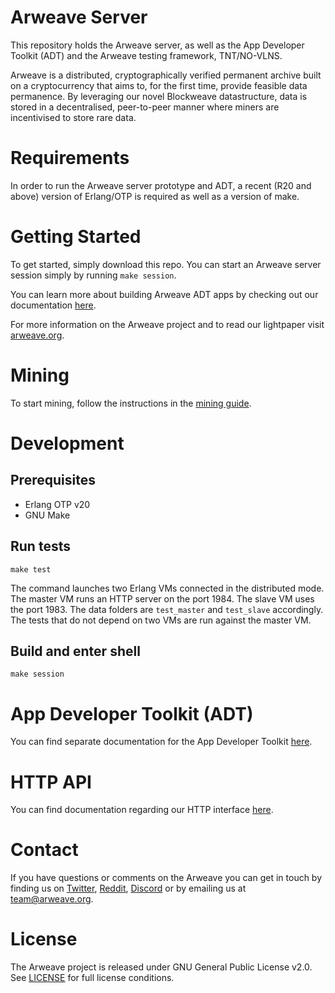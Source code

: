 # Arweave Server

This repository holds the Arweave server, as well as the App Developer
Toolkit (ADT) and the Arweave testing framework, TNT/NO-VLNS.

Arweave is a distributed, cryptographically verified permanent archive built
on a cryptocurrency that aims to, for the first time, provide feasible data
permanence. By leveraging our novel Blockweave datastructure, data is stored
in a decentralised, peer-to-peer manner where miners are incentivised to
store rare data.

# Requirements

In order to run the Arweave server prototype and ADT, a recent (R20 and above)
version of Erlang/OTP is required as well as a version of make.

# Getting Started
To get started, simply download this repo. You can start an Arweave server
session simply by running `make session`.

You can learn more about building Arweave ADT apps by checking out our
documentation [here](ADT_README.md).

For more information on the Arweave project and to read our lightpaper visit
[arweave.org](https://www.arweave.org/).

# Mining

To start mining, follow the instructions in the [mining guide](https://docs.arweave.org/info/mining/mining-guide).

# Development

## Prerequisites

- Erlang OTP v20
- GNU Make

## Run tests

```
make test
```

The command launches two Erlang VMs connected in the distributed mode. The master VM runs an HTTP server on the port
1984. The slave VM uses the port 1983. The data folders are `test_master` and `test_slave` accordingly. The tests
that do not depend on two VMs are run against the master VM.

## Build and enter shell

```
make session
```

# App Developer Toolkit (ADT)
You can find separate documentation for the App Developer Toolkit [here](ADT_README.md).

# HTTP API
You can find documentation regarding our HTTP interface [here](http_iface_docs.md).

# Contact
If you have questions or comments on the Arweave you can get in touch by
finding us on [Twitter](https://twitter.com/ArweaveTeam/), [Reddit](https://www.reddit.com/r/arweave), [Discord](https://discord.gg/2ZpV8nM) or by
emailing us at team@arweave.org.

# License
The Arweave project is released under GNU General Public License v2.0.
See [LICENSE](LICENSE.md) for full license conditions.
